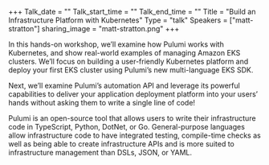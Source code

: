 +++
Talk_date = ""
Talk_start_time = ""
Talk_end_time = ""
Title = "Build an Infrastructure Platform with Kubernetes"
Type = "talk"
Speakers = ["matt-stratton"]
sharing_image = "matt-stratton.png"
+++

In this hands-on workshop, we’ll examine how Pulumi works with Kubernetes, and show real-world examples of managing Amazon EKS clusters. We’ll focus on building a user-friendly Kubernetes platform and deploy your first EKS cluster using Pulumi’s new multi-language EKS SDK.

Next, we’ll examine Pulumi’s automation API and leverage its powerful capabilities to deliver your application deployment platform into your users’ hands without asking them to write a single line of code!

Pulumi is an open-source tool that allows users to write their infrastructure code in TypeScript, Python, DotNet, or Go. General-purpose languages allow infrastructure code to have integrated testing, compile-time checks as well as being able to create infrastructure APIs and is more suited to infrastructure management than DSLs, JSON, or YAML.